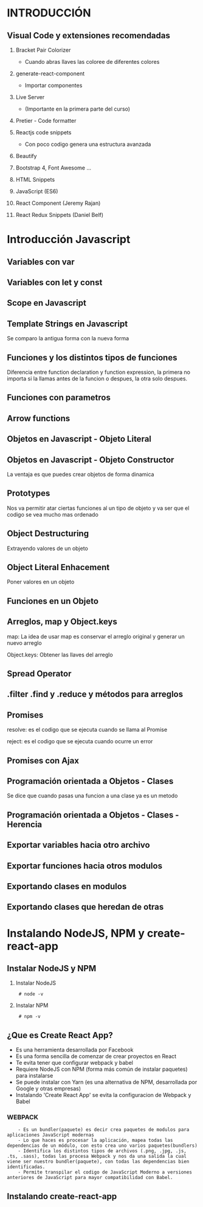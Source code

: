 INTRODUCCIÓN
===

## Visual Code y extensiones recomendadas

1. Bracket Pair Colorizer
    - Cuando abras llaves las coloree de diferentes colores

2. generate-react-component
    - Importar componentes

3. Live Server
    - (Importante en la primera parte del curso)

4. Pretier - Code formatter

5. Reactjs code snippets
    - Con poco codigo genera una estructura avanzada

6. Beautify

7. Bootstrap 4, Font Awesome ...

8. HTML Snippets

9. JavaScript (ES6)

10. React Component (Jeremy Rajan)

11. React Redux Snippets (Daniel Belf)


Introducción Javascript
===

## Variables con var

## Variables con let y const

## Scope en Javascript

## Template Strings en Javascript
Se comparo la antigua forma con la nueva forma

## Funciones y los distintos tipos de funciones
Diferencia entre function declaration y function expression, la primera no importa si la llamas antes de la funcion o despues, la otra solo despues.

## Funciones con parametros

## Arrow functions

## Objetos en Javascript - Objeto Literal

## Objetos en Javascript - Objeto Constructor
La ventaja es que puedes crear objetos de forma dinamica

## Prototypes
Nos va permitir atar ciertas funciones al un tipo de objeto y va ser que el codigo se vea mucho mas ordenado

## Object Destructuring
Extrayendo valores de un objeto

## Object Literal Enhacement
Poner valores en un objeto

## Funciones en un Objeto

## Arreglos, map y Object.keys
map: La idea de usar map es conservar el arreglo original y generar un nuevo arreglo

Object.keys: Obtener las llaves del arreglo

## Spread Operator

## .filter .find y .reduce y métodos para arreglos

## Promises
resolve: es el codigo que se ejecuta cuando se llama al Promise

reject: es el codigo que se ejecuta cuando ocurre un error

## Promises con Ajax

## Programación orientada a Objetos - Clases
Se dice que cuando pasas una funcion a una clase ya es un metodo

## Programación orientada a Objetos - Clases - Herencia

## Exportar variables hacia otro archivo

## Exportar funciones hacia otros modulos

## Exportando clases en modulos

## Exportando clases que heredan de otras

Instalando NodeJS, NPM y create-react-app
===

## Instalar NodeJS y NPM

1. Instalar NodeJS
    
        # node -v

2. Instalar NPM
    
        # npm -v

## ¿Que es Create React App? 

- Es una herramienta desarrollada por Facebook
- Es una forma sencilla de comenzar de crear proyectos en React
- Te evita tener que configurar webpack y babel
- Requiere NodeJS con NPM (forma más común de instalar paquetes) para instalarse
- Se puede instalar con Yarn (es una alternativa de NPM, desarrollada por Google y otras empresas)
- Instalando 'Create React App' se evita la configuracion de Webpack y Babel

### WEBPACK

        - Es un bundler(paquete) es decir crea paquetes de modulos para aplicaciones JavaScript modernas
        - Lo que haces es procesar la aplicación, mapea todas las dependencias de un módulo, con esto crea uno varios paquetes(bundlers)
        - Identifica los distintos tipos de archivos (.png, .jpg, .js, .ts, .sass), todas las procesa Webpack y nos da una salida la cual viene ser nuestro bundler(paquete), con todas las dependencias bien identificadas.
        - Permite transpilar el codigo de JavaScript Moderno a versiones anteriores de JavaScript para mayor compatibilidad con Babel.

## Instalando create-react-app

